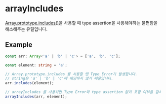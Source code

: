 # arrayIncludes

[Array.prototype.includes()](https://developer.mozilla.org/ko/docs/Web/JavaScript/Reference/Global_Objects/Array/includes)을 사용할 때 type assertion을 사용해야하는 불편함을 해소해주는 유틸입니다.

## Example

```typescript
const arr: Array<'a' | 'b' | 'c'> = ['a', 'b', 'c'];

const element: string = 'a';

// Array.prototype.includes 를 사용할 땐 Type Error가 발생합니다.
// string은 'a' | 'b' | 'c'에 해당하지 않기 때문입니다.
arr.includes(element);

// arrayIncludes 를 사용하면 Type Error와 type assertion 없이 포함 여부를 검사할 수 있습니다.
arrayIncludes(arr, element);
```
